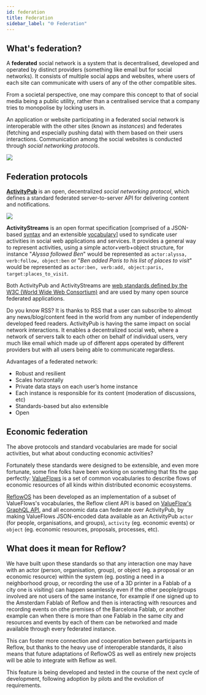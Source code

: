 ```yaml
---
id: federation
title: Federation
sidebar_label: "🌐 Federation"
---
```


## What's federation?

A **federated** social network is a system that is decentralised, developed and operated by distinct providers (something like email but for social networks). It consists of multiple social apps and websites, where users of each site can communicate with users of any of the other compatible sites. 

From a societal perspective, one may compare this concept to that of social media being a public utility, rather than a centralised service that a company tries to monopolise by locking users in. 

An application or website participating in a federated social network is interoperable with the other sites (known as *instances*) and federates (fetching and especially pushing data) with them based on their users interactions. Communication among the social websites is conducted through *social networking protocols*. 

  <img src='../img/decentralised.jpg'/>


## Federation protocols

**[ActivityPub](https://www.w3.org/TR/activitypub/)** is an open, decentralized *social networking protocol*, which defines a standard federated server-to-server API for delivering content and notifications.

  <img src='http://activitypub.rocks/static/images/ActivityPub-tutorial-image.png'/>

**ActivityStreams** is an open format specification [comprised of a JSON-based [syntax](https://www.w3.org/TR/activitystreams-core/) and an extensible [vocabulary](https://www.w3.org/TR/activitystreams-core/)] used to syndicate user activities in social web applications and services. It provides a general way to represent activities, using a simple actor+verb+object structure, for instance "*Alyssa followed Ben*" would be represented as `actor:alyssa, verb:follow, object:ben` or "*Ben added Paris to his list of places to visit*" would be represented as `actor:ben, verb:add, object:paris, target:places_to_visit`.

Both ActivityPub and ActivityStreams are [web standards defined by the W3C (World Wide Web Consortium)](https://www.w3.org/standards/about.html) and are used by many open source federated applications.

Do you know RSS? It is thanks to RSS that a user can subscribe to almost any news/blog/content feed in the world from any number of independently developed feed readers. ActivityPub is having the same impact on social network interactions. It enables a decentralized social web, where a network of servers talk to each other on behalf of individual users, very much like email which made up of different apps operated by different providers but with all users being able to communicate regardless. 

Advantages of a federated network:

- Robust and resilient
- Scales horizontally
- Private data stays on each user’s home instance
- Each instance is responsible for its content (moderation of discussions, etc)
- Standards-based but also extensible
- Open

## Economic federation

The above protocols and standard vocabularies are made for social activities, but what about conducting economic activities?

Fortunately these standards were designed to be extensible, and even more fortunate, some fine folks have been working on something that fits the gap perfectly: [ValueFlows](https://valueflo.ws/) is a set of common vocabularies to describe flows of economic resources of all kinds within distributed economic ecosystems.

[ReflowOS](./ZenPub) has been developed as an implementation of a subset of ValueFlows's vocabularies, the Reflow client API is based on [ValueFlow's GraphQL API](https://lab.allmende.io/valueflows/vf-schemas/vf-graphql#vf-graphql), and all economic data can federate over ActivityPub, by making ValueFlows JSON-encoded data available as an ActivityPub `actor` (for people, organisations, and groups), `activity` (eg. economic events) or `object` (eg. economic resources, proposals, processes, etc).

## What does it mean for Reflow?

We have built upon these standards so that any interaction one may have with an actor (person, organisation, group), or object (eg. a proposal or an economic resource) within the system (eg. posting a need in a neighborhood group, or recording the use of a 3D printer in a Fablab of a city one is visiting) can happen seamlessly even if the other people/groups involved are not users of the same instance, for example if one signed up to the Amsterdam Fablab of Reflow and then is interacting with resources and recording events on othe premises of the Barcelona Fablab, or another example can when there is more than one Fablab in the same city and resources and events by each of them can be networked and made available through every federated instance.

This can foster more connection and cooperation between participants in Reflow, but thanks to the heavy use of interoperable standards, it also means that future adaptations of ReflowOS as well as entirely new projects will be able to integrate with Reflow as well.

This feature is being developed and tested in the course of the next cycle of development, following adoption by pilots and the evolution of requirements.
